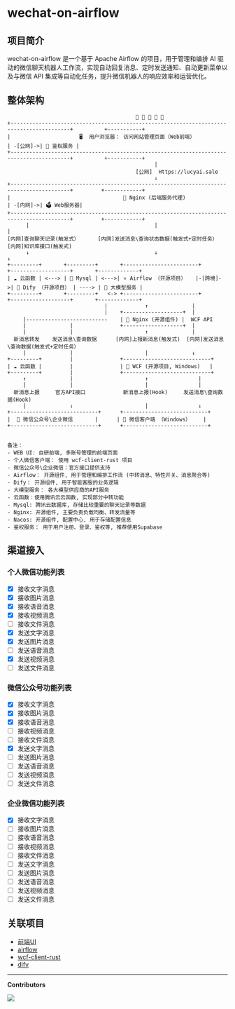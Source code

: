 # wechat-on-airflow

## 项目简介

wechat-on-airflow 是一个基于 Apache Airflow 的项目，用于管理和编排 AI 驱动的微信聊天机器人工作流，实现自动回复消息、定时发送通知、自动更新菜单以及与微信 API 集成等自动化任务，提升微信机器人的响应效率和运营优化。

## 整体架构

```
                                         👤 👤 👤 👤 👤
+-----------------------------------------------------------------------------------------+          +-----------+
|                      🖥️  用户浏览器： 访问网站管理页面（Web前端）                              | -[公网]->| 🔑 鉴权服务 |  
+-----------------------------------------------------------------------------------------+          +-----------+
                                               |                                                    
                                         [公网]  Https://lucyai.sale                                          
                                               ↓                                                    
+-----------------------------------------------------------------------------------------+         +------------+      
|                                    🔄 Nginx (后端服务代理)                                | -[内网]->| 🗳️ Web服务器|  
+-----------------------------------------------------------------------------------------+         +------------+      
      |                                        |                             |
[内网]查询聊天记录(触发式）      [内网]发送消息\查询状态数据(触发式+定时任务）    [内网]知识库接口(触发式)       
      ↓                                        ↓                             ↓   
+---------+       +---------+       +------------------------+         +-------------------+       +-------------+
| ☁️ 云函数 | <---> | 💾 Mysql | <--->| ⭐️ Airflow （开源项目）   |-[跨境]->| 🤖 Dify （开源项目） | ----> | 🧠 大模型服务 |
+---------+       +---------+   <-> +------------------------+         +-------------------+       +-------------+
                               |            ↑              |
                               |    +-------------------+  |
     |--------------------------    | 🔌 Nginx (开源组件) |  WCF API
     |              |               +-------------------+  |
     |              |                       ↑              |
  新消息转发    发送消息\查询数据      [内网]上报新消息(触发式)  [内网]发送消息\查询数据(触发式+定时任务）
     |              |                       |              ↓
+---------+         |               +----------------------------+
| ☁️ 云函数 |         |               | 🔄 WCF (开源项目, Windows)   |
+---------+         |               +----------------------------+
     ↑              |                       ↑                |
     |              |                       |                |
  新消息上报     官方API接口            新消息上报(Hook)     发送消息\查询数据(Hook)
     |              ↓                       |                ↓
+----------------------------+      +---------------------------+
|  📨 微信公众号\企业微信       |      | 💬 微信客户端 （Windows）    |
+----------------------------+      +---------------------------+


备注：
- WEB UI: 自研前端, 多账号管理的前端页面
- 个人微信客户端： 使用 wcf-client-rust 项目
- 微信公众号\企业微信：官方接口提供支持
- Airflow： 开源组件, 用于管理和编排工作流 (中转消息、特性开关、消息聚合等)
- Dify： 开源组件, 用于智能客服的业务逻辑
- 大模型服务： 各大模型供应商的API服务
- 云函数：使用腾讯云云函数, 实现部分中转功能
- Mysql: 腾讯云数据库, 存储比较重要的聊天记录等数据
- Nginx: 开源组件, 主要负责负载均衡、转发流量等
- Nacos: 开源组件, 配置中心, 用于存储配置信息
- 鉴权服务： 用于用户注册、登录、鉴权等, 推荐使用Supabase
```

## 渠道接入

### 个人微信功能列表

- [x] 接收文字消息
- [x] 接收图片消息
- [x] 接收语音消息
- [x] 接收视频消息
- [ ] 接收文件消息
- [x] 发送文字消息
- [x] 发送图片消息
- [ ] 发送语音消息
- [x] 发送视频消息
- [ ] 发送文件消息

### 微信公众号功能列表

- [x] 接收文字消息
- [x] 接收图片消息
- [x] 接收语音消息
- [ ] 接收视频消息
- [ ] 接收文件消息
- [x] 发送文字消息
- [ ] 发送图片消息
- [ ] 发送语音消息
- [ ] 发送视频消息
- [ ] 发送文件消息

### 企业微信功能列表

- [x] 接收文字消息
- [ ] 接收图片消息
- [ ] 接收语音消息
- [ ] 接收视频消息
- [ ] 接收文件消息
- [ ] 发送文字消息
- [ ] 发送图片消息
- [ ] 发送语音消息
- [ ] 发送视频消息
- [ ] 发送文件消息

## 关联项目

- [前端UI](https://github.com/YuChanGongzhu/ai-agent)
- [airflow](https://github.com/apache/airflow)
- [wcf-client-rust](https://github.com/lich0821/wcf-client-rust)
- [dify](https://github.com/langgenius/dify)

---

**Contributors**

<a href="https://github.com/claude89757/wechat-on-airflow/graphs/contributors">
  <img src="https://contrib.rocks/image?repo=claude89757/wechat-on-airflow" />
</a>
